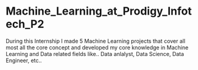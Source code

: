 # Machine_Learning_at_Prodigy_Infotech_P2
During this Internship I made 5 Machine Learning projects that cover all most all the core concept and developed my core knowledge in Machine Learning and Data related fields like.. Data anlalyst, Data Science, Data Engineer, etc..
